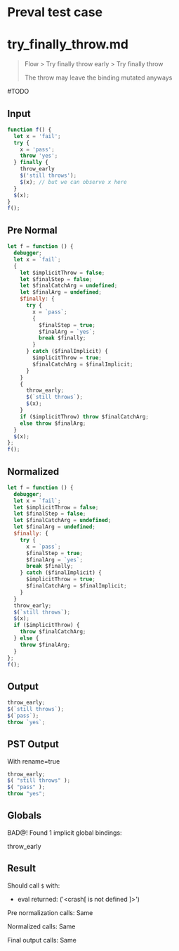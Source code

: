 # Preval test case

# try_finally_throw.md

> Flow > Try finally throw early > Try finally throw
>
> The throw may leave the binding mutated anyways

#TODO

## Input

`````js filename=intro
function f() {
  let x = 'fail';
  try {
    x = 'pass';
    throw 'yes';
  } finally {
    throw_early
    $('still throws');
    $(x); // but we can observe x here
  }
  $(x);
}
f();
`````

## Pre Normal


`````js filename=intro
let f = function () {
  debugger;
  let x = `fail`;
  {
    let $implicitThrow = false;
    let $finalStep = false;
    let $finalCatchArg = undefined;
    let $finalArg = undefined;
    $finally: {
      try {
        x = `pass`;
        {
          $finalStep = true;
          $finalArg = `yes`;
          break $finally;
        }
      } catch ($finalImplicit) {
        $implicitThrow = true;
        $finalCatchArg = $finalImplicit;
      }
    }
    {
      throw_early;
      $(`still throws`);
      $(x);
    }
    if ($implicitThrow) throw $finalCatchArg;
    else throw $finalArg;
  }
  $(x);
};
f();
`````

## Normalized


`````js filename=intro
let f = function () {
  debugger;
  let x = `fail`;
  let $implicitThrow = false;
  let $finalStep = false;
  let $finalCatchArg = undefined;
  let $finalArg = undefined;
  $finally: {
    try {
      x = `pass`;
      $finalStep = true;
      $finalArg = `yes`;
      break $finally;
    } catch ($finalImplicit) {
      $implicitThrow = true;
      $finalCatchArg = $finalImplicit;
    }
  }
  throw_early;
  $(`still throws`);
  $(x);
  if ($implicitThrow) {
    throw $finalCatchArg;
  } else {
    throw $finalArg;
  }
};
f();
`````

## Output


`````js filename=intro
throw_early;
$(`still throws`);
$(`pass`);
throw `yes`;
`````

## PST Output

With rename=true

`````js filename=intro
throw_early;
$( "still throws" );
$( "pass" );
throw "yes";
`````

## Globals

BAD@! Found 1 implicit global bindings:

throw_early

## Result

Should call `$` with:
 - eval returned: ('<crash[ <ref> is not defined ]>')

Pre normalization calls: Same

Normalized calls: Same

Final output calls: Same

